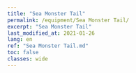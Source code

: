 ```yaml
---
title: "Sea Monster Tail"
permalink: /equipment/Sea Monster Tail/
excerpt: "Sea Monster Tail"
last_modified_at: 2021-01-26
lang: en
ref: "Sea Monster Tail.md"
toc: false
classes: wide
---
```


